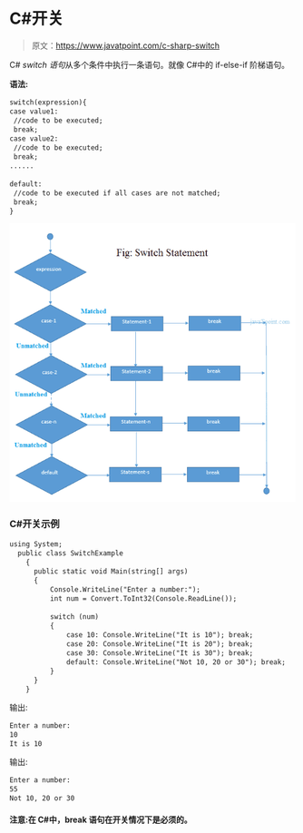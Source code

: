 # C#开关

> 原文：<https://www.javatpoint.com/c-sharp-switch>

C# *switch 语句*从多个条件中执行一条语句。就像 C#中的 if-else-if 阶梯语句。

**语法:**

```
switch(expression){  
case value1:  
 //code to be executed;  
 break;
case value2:  
 //code to be executed;  
 break;
......  

default:   
 //code to be executed if all cases are not matched;  
 break;
}  

```

![C# switch statement flow](img/d88369a3be936e513e43c5a2777463cd.png)

### C#开关示例

```
using System;
  public class SwitchExample
    {
      public static void Main(string[] args)
      {
          Console.WriteLine("Enter a number:");
          int num = Convert.ToInt32(Console.ReadLine());

          switch (num)
          {
              case 10: Console.WriteLine("It is 10"); break;
              case 20: Console.WriteLine("It is 20"); break;
              case 30: Console.WriteLine("It is 30"); break;
              default: Console.WriteLine("Not 10, 20 or 30"); break;
          }
      }
    }

```

输出:

```
Enter a number:
10
It is 10

```

输出:

```
Enter a number:
55
Not 10, 20 or 30

```

#### 注意:在 C#中，break 语句在开关情况下是必须的。